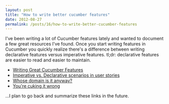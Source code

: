 ```yaml
---
layout: post
title: "How to write better cucumber features"
date: 2012-08-27
permalink: /posts/16/how-to-write-better-cucumber-features
---
```

I've been writing a lot of Cucumber features lately and wanted to document a few great resources I've found. Once you start writing features in Cucumber you quickly realize there's a difference between writing declarative features versus imperative features. tl;dr: declarative features are easier to read and easier to maintain.

 - [Writing Great Cucumber Features](http://chrismdp.github.com/2011/09/layers-of-abstraction-writing-great-cucumber-code/)
 - [Imperative vs. Declarative scenarios in user stories](http://benmabey.com/2008/05/19/imperative-vs-declarative-scenarios-in-user-stories.html)
 - [Whose domain is it anyway?](http://dannorth.net/2011/01/31/whose-domain-is-it-anyway/)
 - [You're cuking it wrong](http://www.elabs.se/blog/15-you-re-cuking-it-wrong)

...I plan to go back and summarize these links in the future.
